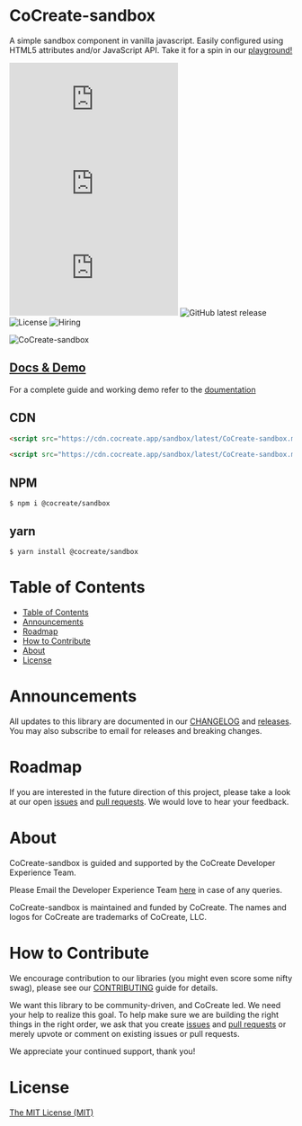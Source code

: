 # CoCreate-sandbox

A simple sandbox component in vanilla javascript. Easily configured using HTML5 attributes and/or JavaScript API. Take it for a spin in our [playground!](https://cocreate.app/docs/sandbox)

![minified](https://img.badgesize.io/https://cdn.cocreate.app/sandbox/latest/CoCreate-sandbox.min.js?style=flat-square&label=minified&color=orange)
![gzip](https://img.badgesize.io/https://cdn.cocreate.app/sandbox/latest/CoCreate-sandbox.min.js?compression=gzip&style=flat-square&label=gzip&color=yellow)
![brotli](https://img.badgesize.io/https://cdn.cocreate.app/sandbox/latest/CoCreate-sandbox.min.js?compression=brotli&style=flat-square&label=brotli)
![GitHub latest release](https://img.shields.io/github/v/release/CoCreate-app/CoCreate-sandbox?style=flat-square)
![License](https://img.shields.io/github/license/CoCreate-app/CoCreate-sandbox?style=flat-square)
![Hiring](https://img.shields.io/static/v1?style=flat-square&label=&message=Hiring&color=blueviolet)

![CoCreate-sandbox](https://cdn.cocreate.app/docs/CoCreate-sandbox.gif)

## [Docs & Demo](https://cocreate.app/docs/clone)

For a complete guide and working demo refer to the [doumentation](https://cocreate.app/docs/sandbox)

## CDN

```html
<script src="https://cdn.cocreate.app/sandbox/latest/CoCreate-sandbox.min.js"></script>
```

```html
<script src="https://cdn.cocreate.app/sandbox/latest/CoCreate-sandbox.min.css"></script>
```

## NPM

```shell
$ npm i @cocreate/sandbox
```

## yarn

```shell
$ yarn install @cocreate/sandbox
```

# Table of Contents

- [Table of Contents](#table-of-contents)
- [Announcements](#announcements)
- [Roadmap](#roadmap)
- [How to Contribute](#how-to-contribute)
- [About](#about)
- [License](#license)

<a name="announcements"></a>

# Announcements

All updates to this library are documented in our [CHANGELOG](https://github.com/CoCreate-app/CoCreate-sandbox/blob/master/CHANGELOG.md) and [releases](https://github.com/CoCreate-app/CoCreate-sandbox/releases). You may also subscribe to email for releases and breaking changes.

<a name="roadmap"></a>

# Roadmap

If you are interested in the future direction of this project, please take a look at our open [issues](https://github.com/CoCreate-app/CoCreate-sandbox/issues) and [pull requests](https://github.com/CoCreate-app/CoCreate-sandbox/pulls). We would love to hear your feedback.

<a name="about"></a>

# About

CoCreate-sandbox is guided and supported by the CoCreate Developer Experience Team.

Please Email the Developer Experience Team [here](mailto:develop@cocreate.app) in case of any queries.

CoCreate-sandbox is maintained and funded by CoCreate. The names and logos for CoCreate are trademarks of CoCreate, LLC.

<a name="contribute"></a>

# How to Contribute

We encourage contribution to our libraries (you might even score some nifty swag), please see our [CONTRIBUTING](https://github.com/CoCreate-app/CoCreate-sandbox/blob/master/CONTRIBUTING.md) guide for details.

We want this library to be community-driven, and CoCreate led. We need your help to realize this goal. To help make sure we are building the right things in the right order, we ask that you create [issues](https://github.com/CoCreate-app/CoCreate-sandbox/issues) and [pull requests](https://github.com/CoCreate-app/CoCreate-sandbox/pulls) or merely upvote or comment on existing issues or pull requests.

We appreciate your continued support, thank you!


<a name="license"></a>
# License

[The MIT License (MIT)](https://github.com/CoCreate-app/CoCreate-sandbox/blob/master/LICENSE)
